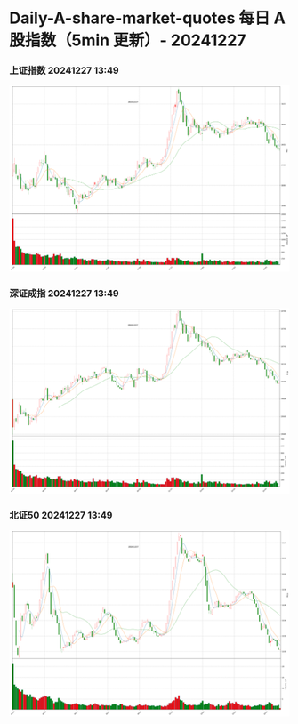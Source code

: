 
# Daily-A-share-market-quotes 每日 A 股指数（5min 更新）- 20241227

### 上证指数 20241227 13:49
![](./fig/2024/12/20241227-sh000001.png)

### 深证成指 20241227 13:49
![](./fig/2024/12/20241227-sz399001.png)

### 北证50 20241227 13:49
![](./fig/2024/12/20241227-bj899050.png)

